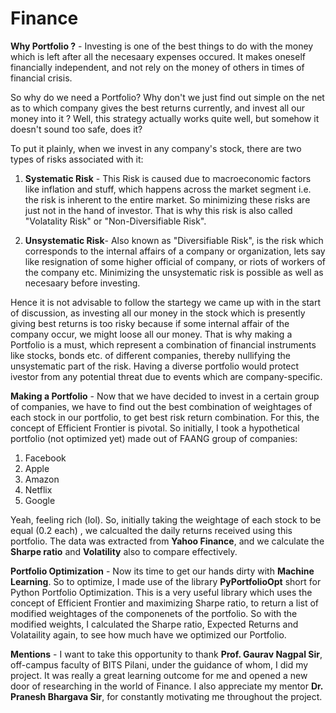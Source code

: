 # Finance

****Why Portfolio ?**** - 
Investing is one of the best things to do with the money which is left after all the necesaary expenses occured. It makes oneself financially independent, and not rely on the money of others in times of financial crisis.

So why do we need a Portfolio? Why don't we just find out simple on the net as to which company gives the best returns currently, and invest all our money into it ? Well, this strategy actually works quite well, but somehow it doesn't sound too safe, does it?

To put it plainly, when we invest in any company's stock, there are two types of risks associated with it:
1. **Systematic Risk** - This Risk is caused due to macroeconomic factors like inflation and stuff, which happens across the market segment i.e. the risk is inherent to the entire market. So minimizing these risks are just not in the hand of investor. That is why this risk is also called "Volatality Risk" or "Non-Diversifiable Risk".

2. **Unsystematic Risk**- Also known as "Diversifiable Risk", is the risk which corresponds to the internal affairs of a company or organization, lets say like resignation of some higher official of company, or riots of workers of the company etc. Minimizing the unsystematic risk is possible as well as necesaary before investing.

Hence it is not advisable to follow the startegy we came up with in the start of discussion, as investing all our money in the stock which is presently giving best returns is too risky because if some internal affair of the company occur, we might loose all our money. That is why making a Portfolio is a must, which represent a combination of financial instruments like stocks, bonds etc. of different companies, thereby nullifying the unsystematic part of the risk. Having a diverse portfolio would protect ivestor from any potential threat due to events which are company-specific.

****Making a Portfolio**** - 
Now that we have decided to invest in a certain group of companies, we have to find out the best combination of weightages of each stock in our portfolio, to get best risk return combination. For this, the concept of Efficient Frontier is pivotal.
So initially, I took a hypothetical portfolio (not optimized yet) made out of FAANG group of companies:
1. Facebook
2. Apple
3. Amazon
4. Netflix
5. Google

Yeah, feeling rich (lol). So, initially taking the weightage of each stock to be equal (0.2 each) , we calcualted the daily returns received using this portfolio.
The data was extracted from **Yahoo Finance**, and we calculate the **Sharpe ratio** and **Volatility** also to compare effectively.

****Portfolio Optimization**** - 
Now its time to get our hands dirty with **Machine Learning**. So to optimize, I made use of the library **PyPortfolioOpt** short for Python Portfolio Optimization. This is a very useful library which uses the concept of Efficient Frontier and maximizing Sharpe ratio, to return a list of modified weightages of the componenets of the portfolio. So with the modified weights, I calculated the Sharpe ratio, Expected Returns and Volataility again, to see how much have we optimized our Portfolio. 

****Mentions**** - 
I want to take this opportunity to thank **Prof. Gaurav Nagpal Sir**, off-campus faculty of BITS Pilani, under the guidance of whom, I did my project. It was really a great learning outcome for me and opened a new door of researching in the world of Finance. I also appreciate my mentor **Dr. Pranesh Bhargava Sir**, for constantly motivating me throughout the project.


